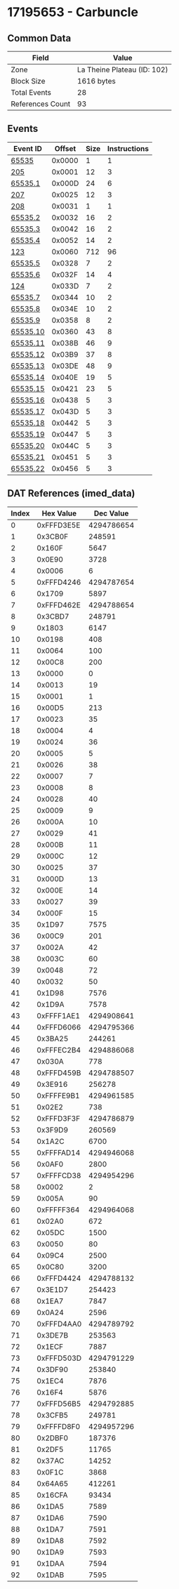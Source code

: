 # 17195653 - Carbuncle

## Common Data

| Field            | Value                       |
|------------------|-----------------------------|
| Zone             | La Theine Plateau (ID: 102) |
| Block Size       | 1616 bytes                  |
| Total Events     | 28                          |
| References Count | 93                          |

## Events

| Event ID                  | Offset   |   Size |   Instructions |
|---------------------------|----------|--------|----------------|
| [65535](./65535.md)       | 0x0000   |      1 |              1 |
| [205](./205.md)           | 0x0001   |     12 |              3 |
| [65535.1](./65535.1.md)   | 0x000D   |     24 |              6 |
| [207](./207.md)           | 0x0025   |     12 |              3 |
| [208](./208.md)           | 0x0031   |      1 |              1 |
| [65535.2](./65535.2.md)   | 0x0032   |     16 |              2 |
| [65535.3](./65535.3.md)   | 0x0042   |     16 |              2 |
| [65535.4](./65535.4.md)   | 0x0052   |     14 |              2 |
| [123](./123.md)           | 0x0060   |    712 |             96 |
| [65535.5](./65535.5.md)   | 0x0328   |      7 |              2 |
| [65535.6](./65535.6.md)   | 0x032F   |     14 |              4 |
| [124](./124.md)           | 0x033D   |      7 |              2 |
| [65535.7](./65535.7.md)   | 0x0344   |     10 |              2 |
| [65535.8](./65535.8.md)   | 0x034E   |     10 |              2 |
| [65535.9](./65535.9.md)   | 0x0358   |      8 |              2 |
| [65535.10](./65535.10.md) | 0x0360   |     43 |              8 |
| [65535.11](./65535.11.md) | 0x038B   |     46 |              9 |
| [65535.12](./65535.12.md) | 0x03B9   |     37 |              8 |
| [65535.13](./65535.13.md) | 0x03DE   |     48 |              9 |
| [65535.14](./65535.14.md) | 0x040E   |     19 |              5 |
| [65535.15](./65535.15.md) | 0x0421   |     23 |              5 |
| [65535.16](./65535.16.md) | 0x0438   |      5 |              3 |
| [65535.17](./65535.17.md) | 0x043D   |      5 |              3 |
| [65535.18](./65535.18.md) | 0x0442   |      5 |              3 |
| [65535.19](./65535.19.md) | 0x0447   |      5 |              3 |
| [65535.20](./65535.20.md) | 0x044C   |      5 |              3 |
| [65535.21](./65535.21.md) | 0x0451   |      5 |              3 |
| [65535.22](./65535.22.md) | 0x0456   |      5 |              3 |

## DAT References (imed_data)

|   Index | Hex Value   |   Dec Value |
|---------|-------------|-------------|
|       0 | 0xFFFD3E5E  |  4294786654 |
|       1 | 0x3CB0F     |      248591 |
|       2 | 0x160F      |        5647 |
|       3 | 0x0E90      |        3728 |
|       4 | 0x0006      |           6 |
|       5 | 0xFFFD4246  |  4294787654 |
|       6 | 0x1709      |        5897 |
|       7 | 0xFFFD462E  |  4294788654 |
|       8 | 0x3CBD7     |      248791 |
|       9 | 0x1803      |        6147 |
|      10 | 0x0198      |         408 |
|      11 | 0x0064      |         100 |
|      12 | 0x00C8      |         200 |
|      13 | 0x0000      |           0 |
|      14 | 0x0013      |          19 |
|      15 | 0x0001      |           1 |
|      16 | 0x00D5      |         213 |
|      17 | 0x0023      |          35 |
|      18 | 0x0004      |           4 |
|      19 | 0x0024      |          36 |
|      20 | 0x0005      |           5 |
|      21 | 0x0026      |          38 |
|      22 | 0x0007      |           7 |
|      23 | 0x0008      |           8 |
|      24 | 0x0028      |          40 |
|      25 | 0x0009      |           9 |
|      26 | 0x000A      |          10 |
|      27 | 0x0029      |          41 |
|      28 | 0x000B      |          11 |
|      29 | 0x000C      |          12 |
|      30 | 0x0025      |          37 |
|      31 | 0x000D      |          13 |
|      32 | 0x000E      |          14 |
|      33 | 0x0027      |          39 |
|      34 | 0x000F      |          15 |
|      35 | 0x1D97      |        7575 |
|      36 | 0x00C9      |         201 |
|      37 | 0x002A      |          42 |
|      38 | 0x003C      |          60 |
|      39 | 0x0048      |          72 |
|      40 | 0x0032      |          50 |
|      41 | 0x1D98      |        7576 |
|      42 | 0x1D9A      |        7578 |
|      43 | 0xFFFF1AE1  |  4294908641 |
|      44 | 0xFFFD6066  |  4294795366 |
|      45 | 0x3BA25     |      244261 |
|      46 | 0xFFFEC2B4  |  4294886068 |
|      47 | 0x030A      |         778 |
|      48 | 0xFFFD459B  |  4294788507 |
|      49 | 0x3E916     |      256278 |
|      50 | 0xFFFFE9B1  |  4294961585 |
|      51 | 0x02E2      |         738 |
|      52 | 0xFFFD3F3F  |  4294786879 |
|      53 | 0x3F9D9     |      260569 |
|      54 | 0x1A2C      |        6700 |
|      55 | 0xFFFFAD14  |  4294946068 |
|      56 | 0x0AF0      |        2800 |
|      57 | 0xFFFFCD38  |  4294954296 |
|      58 | 0x0002      |           2 |
|      59 | 0x005A      |          90 |
|      60 | 0xFFFFF364  |  4294964068 |
|      61 | 0x02A0      |         672 |
|      62 | 0x05DC      |        1500 |
|      63 | 0x0050      |          80 |
|      64 | 0x09C4      |        2500 |
|      65 | 0x0C80      |        3200 |
|      66 | 0xFFFD4424  |  4294788132 |
|      67 | 0x3E1D7     |      254423 |
|      68 | 0x1EA7      |        7847 |
|      69 | 0x0A24      |        2596 |
|      70 | 0xFFFD4AA0  |  4294789792 |
|      71 | 0x3DE7B     |      253563 |
|      72 | 0x1ECF      |        7887 |
|      73 | 0xFFFD503D  |  4294791229 |
|      74 | 0x3DF90     |      253840 |
|      75 | 0x1EC4      |        7876 |
|      76 | 0x16F4      |        5876 |
|      77 | 0xFFFD56B5  |  4294792885 |
|      78 | 0x3CFB5     |      249781 |
|      79 | 0xFFFFD8F0  |  4294957296 |
|      80 | 0x2DBF0     |      187376 |
|      81 | 0x2DF5      |       11765 |
|      82 | 0x37AC      |       14252 |
|      83 | 0x0F1C      |        3868 |
|      84 | 0x64A65     |      412261 |
|      85 | 0x16CFA     |       93434 |
|      86 | 0x1DA5      |        7589 |
|      87 | 0x1DA6      |        7590 |
|      88 | 0x1DA7      |        7591 |
|      89 | 0x1DA8      |        7592 |
|      90 | 0x1DA9      |        7593 |
|      91 | 0x1DAA      |        7594 |
|      92 | 0x1DAB      |        7595 |
